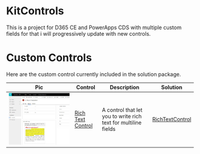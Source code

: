 # KitControls

This is a project for D365 CE and PowerApps CDS with multiple custom fields for that i will progressively update with new controls. 


# Custom Controls

Here are the custom control currently included in the solution package.

Pic |  Control |  Description | Solution
----------------------- | ----------- | ----------- | -----------
![](assets/pictures/rich-text-control.jpg) | [Rich Text Control](src/RichTextControl) | A control that let you to write rich text for multiline fields | [RichTextControl](src/RichTextControl/solution/RichTextControl.zip)




